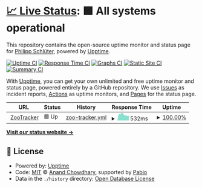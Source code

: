 # [📈 Live Status](https://roink.github.io/zootracker-upptime): <!--live status--> **🟩 All systems operational**

This repository contains the open-source uptime monitor and status page for [Philipp Schlüter](https://roink.github.io/zootracker-upptime), powered by [Upptime](https://github.com/upptime/upptime).

[![Uptime CI](https://github.com/roink/zootracker-upptime/workflows/Uptime%20CI/badge.svg)](https://github.com/roink/zootracker-upptime/actions?query=workflow%3A%22Uptime+CI%22)
[![Response Time CI](https://github.com/roink/zootracker-upptime/workflows/Response%20Time%20CI/badge.svg)](https://github.com/roink/zootracker-upptime/actions?query=workflow%3A%22Response+Time+CI%22)
[![Graphs CI](https://github.com/roink/zootracker-upptime/workflows/Graphs%20CI/badge.svg)](https://github.com/roink/zootracker-upptime/actions?query=workflow%3A%22Graphs+CI%22)
[![Static Site CI](https://github.com/roink/zootracker-upptime/workflows/Static%20Site%20CI/badge.svg)](https://github.com/roink/zootracker-upptime/actions?query=workflow%3A%22Static+Site+CI%22)
[![Summary CI](https://github.com/roink/zootracker-upptime/workflows/Summary%20CI/badge.svg)](https://github.com/roink/zootracker-upptime/actions?query=workflow%3A%22Summary+CI%22)

With [Upptime](https://upptime.js.org), you can get your own unlimited and free uptime monitor and status page, powered entirely by a GitHub repository. We use [Issues](https://github.com/roink/zootracker-upptime/issues) as incident reports, [Actions](https://github.com/roink/zootracker-upptime/actions) as uptime monitors, and [Pages](https://roink.github.io/zootracker-upptime) for the status page.

<!--start: status pages-->
<!-- This summary is generated by Upptime (https://github.com/upptime/upptime) -->
<!-- Do not edit this manually, your changes will be overwritten -->
<!-- prettier-ignore -->
| URL | Status | History | Response Time | Uptime |
| --- | ------ | ------- | ------------- | ------ |
| <img alt="" src="https://icons.duckduckgo.com/ip3/zootracker.app.ico" height="13"> [ZooTracker](https://zootracker.app) | 🟩 Up | [zoo-tracker.yml](https://github.com/roink/zootracker-upptime/commits/HEAD/history/zoo-tracker.yml) | <details><summary><img alt="Response time graph" src="./graphs/zoo-tracker/response-time-week.png" height="20"> 532ms</summary><br><a href="https://roink.github.io/zootracker-upptime/history/zoo-tracker"><img alt="Response time 532" src="https://img.shields.io/endpoint?url=https%3A%2F%2Fraw.githubusercontent.com%2Froink%2Fzootracker-upptime%2FHEAD%2Fapi%2Fzoo-tracker%2Fresponse-time.json"></a><br><a href="https://roink.github.io/zootracker-upptime/history/zoo-tracker"><img alt="24-hour response time 429" src="https://img.shields.io/endpoint?url=https%3A%2F%2Fraw.githubusercontent.com%2Froink%2Fzootracker-upptime%2FHEAD%2Fapi%2Fzoo-tracker%2Fresponse-time-day.json"></a><br><a href="https://roink.github.io/zootracker-upptime/history/zoo-tracker"><img alt="7-day response time 532" src="https://img.shields.io/endpoint?url=https%3A%2F%2Fraw.githubusercontent.com%2Froink%2Fzootracker-upptime%2FHEAD%2Fapi%2Fzoo-tracker%2Fresponse-time-week.json"></a><br><a href="https://roink.github.io/zootracker-upptime/history/zoo-tracker"><img alt="30-day response time 532" src="https://img.shields.io/endpoint?url=https%3A%2F%2Fraw.githubusercontent.com%2Froink%2Fzootracker-upptime%2FHEAD%2Fapi%2Fzoo-tracker%2Fresponse-time-month.json"></a><br><a href="https://roink.github.io/zootracker-upptime/history/zoo-tracker"><img alt="1-year response time 532" src="https://img.shields.io/endpoint?url=https%3A%2F%2Fraw.githubusercontent.com%2Froink%2Fzootracker-upptime%2FHEAD%2Fapi%2Fzoo-tracker%2Fresponse-time-year.json"></a></details> | <details><summary><a href="https://roink.github.io/zootracker-upptime/history/zoo-tracker">100.00%</a></summary><a href="https://roink.github.io/zootracker-upptime/history/zoo-tracker"><img alt="All-time uptime 100.00%" src="https://img.shields.io/endpoint?url=https%3A%2F%2Fraw.githubusercontent.com%2Froink%2Fzootracker-upptime%2FHEAD%2Fapi%2Fzoo-tracker%2Fuptime.json"></a><br><a href="https://roink.github.io/zootracker-upptime/history/zoo-tracker"><img alt="24-hour uptime 100.00%" src="https://img.shields.io/endpoint?url=https%3A%2F%2Fraw.githubusercontent.com%2Froink%2Fzootracker-upptime%2FHEAD%2Fapi%2Fzoo-tracker%2Fuptime-day.json"></a><br><a href="https://roink.github.io/zootracker-upptime/history/zoo-tracker"><img alt="7-day uptime 100.00%" src="https://img.shields.io/endpoint?url=https%3A%2F%2Fraw.githubusercontent.com%2Froink%2Fzootracker-upptime%2FHEAD%2Fapi%2Fzoo-tracker%2Fuptime-week.json"></a><br><a href="https://roink.github.io/zootracker-upptime/history/zoo-tracker"><img alt="30-day uptime 100.00%" src="https://img.shields.io/endpoint?url=https%3A%2F%2Fraw.githubusercontent.com%2Froink%2Fzootracker-upptime%2FHEAD%2Fapi%2Fzoo-tracker%2Fuptime-month.json"></a><br><a href="https://roink.github.io/zootracker-upptime/history/zoo-tracker"><img alt="1-year uptime 100.00%" src="https://img.shields.io/endpoint?url=https%3A%2F%2Fraw.githubusercontent.com%2Froink%2Fzootracker-upptime%2FHEAD%2Fapi%2Fzoo-tracker%2Fuptime-year.json"></a></details>

<!--end: status pages-->

[**Visit our status website →**](https://roink.github.io/zootracker-upptime)

## 📄 License

- Powered by: [Upptime](https://github.com/upptime/upptime)
- Code: [MIT](./LICENSE) © [Anand Chowdhary](https://anandchowdhary.com), supported by [Pabio](https://pabio.com)
- Data in the `./history` directory: [Open Database License](https://opendatacommons.org/licenses/odbl/1-0/)
